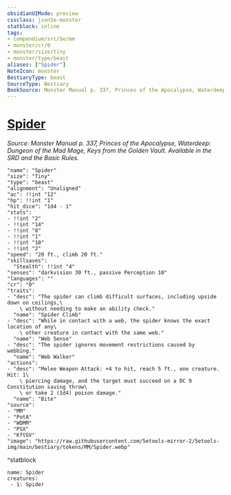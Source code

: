```yaml
---
obsidianUIMode: preview
cssclass: json5e-monster
statblock: inline
tags:
- compendium/src/5e/mm
- monster/cr/0
- monster/size/tiny
- monster/type/beast
aliases: ["Spider"]
NoteIcon: monster
BestiaryType: beast
SourceType: Bestiary
BookSource: Monster Manual p. 337, Princes of the Apocalypse, Waterdeep: Dungeon of the Mad Mage, Keys from the Golden Vault. Available in the SRD and the Basic Rules.
---
```

# [Spider](2-Mechanics/CLI/bestiary/beast/spider.md)
*Source: Monster Manual p. 337, Princes of the Apocalypse, Waterdeep: Dungeon of the Mad Mage, Keys from the Golden Vault. Available in the SRD and the Basic Rules.*  

```statblock
"name": "Spider"
"size": "Tiny"
"type": "beast"
"alignment": "Unaligned"
"ac": !!int "12"
"hp": !!int "1"
"hit_dice": "1d4 - 1"
"stats":
- !!int "2"
- !!int "14"
- !!int "8"
- !!int "1"
- !!int "10"
- !!int "2"
"speed": "20 ft., climb 20 ft."
"skillsaves":
  "Stealth": !!int "4"
"senses": "darkvision 30 ft., passive Perception 10"
"languages": ""
"cr": "0"
"traits":
- "desc": "The spider can climb difficult surfaces, including upside down on ceilings,\
    \ without needing to make an ability check."
  "name": "Spider Climb"
- "desc": "While in contact with a web, the spider knows the exact location of any\
    \ other creature in contact with the same web."
  "name": "Web Sense"
- "desc": "The spider ignores movement restrictions caused by webbing."
  "name": "Web Walker"
"actions":
- "desc": "Melee Weapon Attack: +4 to hit, reach 5 ft., one creature. Hit: 1\
    \ piercing damage, and the target must succeed on a DC 9 Constitution saving throw\
    \ or take 2 (1d4) poison damage."
  "name": "Bite"
"source":
- "MM"
- "PotA"
- "WDMM"
- "PSX"
- "KftGV"
"image": "https://raw.githubusercontent.com/5etools-mirror-2/5etools-img/main/bestiary/tokens/MM/Spider.webp"
```
^statblock

```encounter-table
name: Spider
creatures:
 - 1: Spider
```